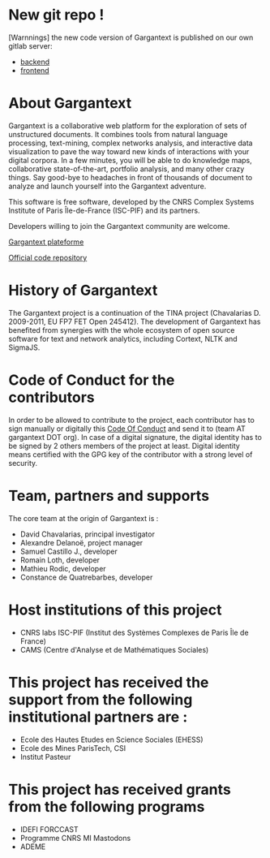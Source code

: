 
# New git repo !

[Warnnings] the new code version of Gargantext is published on our own
gitlab server:
- [backend](https://gitlab.iscpif.fr/gargantext/haskell-gargantext)
- [frontend](https://gitlab.iscpif.fr/gargantext/purescript-gargantext)



# About Gargantext
Gargantext is a collaborative web platform for the exploration of sets
of unstructured documents. It combines tools from natural language
processing, text-mining, complex networks analysis, and interactive data
visualization to pave the way toward new kinds of interactions with your
digital corpora. In a few minutes, you will be able to do knowledge maps,
collaborative state-of-the-art, portfolio analysis, and many other crazy
things. Say good-bye to headaches in front of thousands of document to
analyze and launch yourself into the Gargantext adventure.

This software is free software, developed by the CNRS Complex Systems
Institute of Paris Île-de-France (ISC-PIF) and its partners.

Developers willing to join the Gargantext community are welcome.

[Gargantext plateforme](http://gargantext.org)

[Official code repository](http://code.gargantext.org)

# History of Gargantext
The Gargantext project is a continuation of the TINA project (Chavalarias D.
2009-2011, EU FP7 FET Open 245412). The development of Gargantext has
benefited from synergies with the whole ecosystem of open source
software for text and network analytics, including Cortext, NLTK and
SigmaJS.

# Code of Conduct for the contributors
In order to be allowed to contribute to the project, each
contributor has to sign manually or digitally this [Code Of
Conduct](CODE_OF_CONDUCT.md) and send it to (team AT gargantext DOT
org). In case of a digital signature, the digital identity has to be
signed by 2 others members of the project at least. Digital identity
means certified with the GPG key of the contributor with a strong level
of security.

# Team, partners and supports
The core team at the origin of Gargantext is :
* David Chavalarias, principal investigator
* Alexandre Delanoë, project manager
* Samuel Castillo J., developer
* Romain Loth, developer
* Mathieu Rodic, developer
* Constance de Quatrebarbes, developer

# Host institutions of this project
* CNRS labs ISC-PIF (Institut des Systèmes Complexes de Paris Île de France)
* CAMS (Centre d'Analyse et de Mathématiques Sociales)

# This project has received the support from the following institutional partners are :

* Ecole des Hautes Etudes en Science Sociales (EHESS)
* Ecole des Mines ParisTech, CSI
* Institut Pasteur

# This project has received grants from the following programs
* IDEFI FORCCAST
* Programme CNRS MI Mastodons
* ADEME
